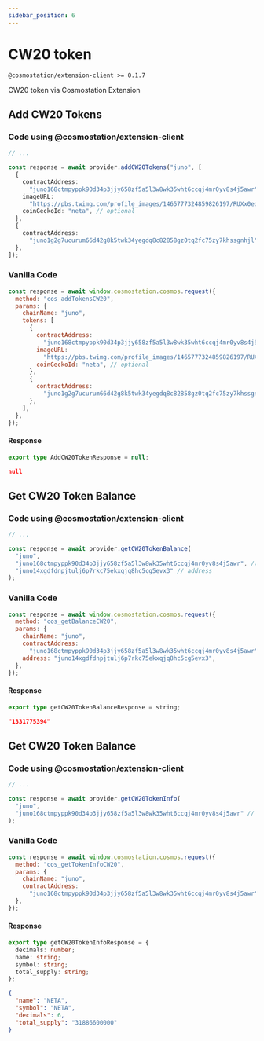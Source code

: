```yaml
---
sidebar_position: 6
---
```


# CW20 token

`@cosmostation/extension-client >= 0.1.7`

CW20 token via Cosmostation Extension

## Add CW20 Tokens

### Code using @cosmostation/extension-client

```typescript
// ...

const response = await provider.addCW20Tokens("juno", [
  {
    contractAddress:
      "juno168ctmpyppk90d34p3jjy658zf5a5l3w8wk35wht6ccqj4mr0yv8s4j5awr",
    imageURL:
      "https://pbs.twimg.com/profile_images/1465777324859826197/RUXx0equ_400x400.jpg", // optional
    coinGeckoId: "neta", // optional
  },
  {
    contractAddress:
      "juno1g2g7ucurum66d42g8k5twk34yegdq8c82858gz0tq2fc75zy7khssgnhjl",
  },
]);
```

### Vanilla Code

```javascript
const response = await window.cosmostation.cosmos.request({
  method: "cos_addTokensCW20",
  params: {
    chainName: "juno",
    tokens: [
      {
        contractAddress:
          "juno168ctmpyppk90d34p3jjy658zf5a5l3w8wk35wht6ccqj4mr0yv8s4j5awr",
        imageURL:
          "https://pbs.twimg.com/profile_images/1465777324859826197/RUXx0equ_400x400.jpg", // optional
        coinGeckoId: "neta", // optional
      },
      {
        contractAddress:
          "juno1g2g7ucurum66d42g8k5twk34yegdq8c82858gz0tq2fc75zy7khssgnhjl",
      },
    ],
  },
});
```

#### Response

```typescript title=Model
export type AddCW20TokenResponse = null;
```

```json title=Example
null
```

## Get CW20 Token Balance

### Code using @cosmostation/extension-client

```typescript
// ...

const response = await provider.getCW20TokenBalance(
  "juno",
  "juno168ctmpyppk90d34p3jjy658zf5a5l3w8wk35wht6ccqj4mr0yv8s4j5awr", // contract address
  "juno14xgdfdnpjtulj6p7rkc75ekxqjq8hc5cg5evx3" // address
);
```

### Vanilla Code

```javascript
const response = await window.cosmostation.cosmos.request({
  method: "cos_getBalanceCW20",
  params: {
    chainName: "juno",
    contractAddress:
      "juno168ctmpyppk90d34p3jjy658zf5a5l3w8wk35wht6ccqj4mr0yv8s4j5awr",
    address: "juno14xgdfdnpjtulj6p7rkc75ekxqjq8hc5cg5evx3",
  },
});
```

#### Response

```typescript title=Model
export type getCW20TokenBalanceResponse = string;
```

```json title=Example
"1331775394"
```

## Get CW20 Token Balance

### Code using @cosmostation/extension-client

```typescript
// ...

const response = await provider.getCW20TokenInfo(
  "juno",
  "juno168ctmpyppk90d34p3jjy658zf5a5l3w8wk35wht6ccqj4mr0yv8s4j5awr" // contract address
);
```

### Vanilla Code

```javascript
const response = await window.cosmostation.cosmos.request({
  method: "cos_getTokenInfoCW20",
  params: {
    chainName: "juno",
    contractAddress:
      "juno168ctmpyppk90d34p3jjy658zf5a5l3w8wk35wht6ccqj4mr0yv8s4j5awr",
  },
});
```

#### Response

```typescript title=Model
export type getCW20TokenInfoResponse = {
  decimals: number;
  name: string;
  symbol: string;
  total_supply: string;
};
```

```json title=Example
{
  "name": "NETA",
  "symbol": "NETA",
  "decimals": 6,
  "total_supply": "31886600000"
}
```
